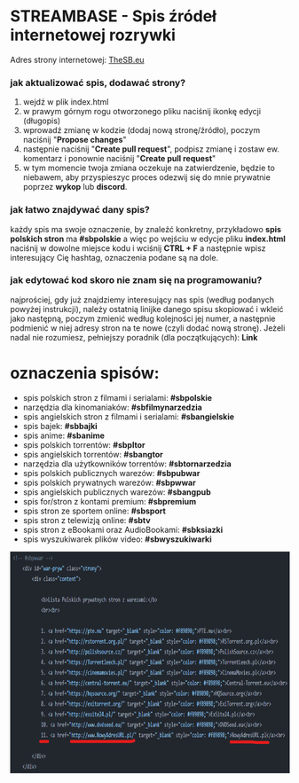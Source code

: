 # STREAMBASE - Spis źródeł internetowej rozrywki

Adres strony internetowej: <a href="https://thesb.eu">TheSB.eu</a>
<br>

<h3>jak aktualizować spis, dodawać strony?</h3>

1. wejdź w plik index.html
2. w prawym górnym rogu otworzonego pliku naciśnij ikonkę edycji (długopis)
3. wprowadź zmianę w kodzie (dodaj nową stronę/źródło), poczym naciśnij "<b>Propose changes</b>"
4. następnie naciśnij "<b>Create pull request</b>", podpisz zmianę i zostaw ew. komentarz i ponownie naciśnij "<b>Create pull request</b>"
5. w tym momencie twoja zmiana oczekuje na zatwierdzenie, będzie to niebawem, aby przyspieszyc proces odezwij się do mnie prywatnie poprzez <b>wykop</b> lub <b>discord</b>.

<h3>jak łatwo znajdywać dany spis?</h3>

każdy spis ma swoje oznaczenie, by znaleźć konkretny, przykładowo <b>spis polskich stron</b> ma <b>#sbpolskie</b> a więc po wejściu w edycje pliku <b>index.html</b> naciśnij w dowolne miejsce kodu i wciśnij <b>CTRL + F</b> a następnie wpisz interesujący Cię hashtag, oznaczenia podane są na dole.

<h3>jak edytować kod skoro nie znam się na programowaniu?</h3>

najprościej, gdy już znajdziemy interesujący nas spis (według podanych powyżej instrukcji), należy ostatnią linijke danego spisu skopiować i wkleić jako następną, poczym zmienić według kolejności jej numer, a następnie podmienić w niej adresy stron na te nowe (czyli dodać nową stronę). Jeżeli nadal nie rozumiesz, pełniejszy poradnik (dla początkujących): <a href="https://github.com/RugFlipper/streambase/blob/main/jak-edytowac.md#jak-dodawa%C4%87-strony-je%C5%BCeli-nie-znamy-si%C4%99-na-programowaniu" 
     target="_blank" style="text-decoration: none;"><b>Link</b></a>

<h1>oznaczenia spisów:</h1>

- spis polskich stron z filmami i serialami: <b>#sbpolskie</b>
- narzędzia dla kinomaniaków: <b>#sbfilmynarzedzia</b>
- spis angielskich stron z filmami i serialami: <b>#sbangielskie</b>
- spis bajek: <b>#sbbajki</b>
- spis anime: <b>#sbanime</b>
- spis polskich torrentów: <b>#sbpltor</b>
- spis angielskich torrentów: <b>#sbangtor</b>
- narzędzia dla użytkowników torrentów: <b>#sbtornarzedzia</b>
- spis polskich publicznych warezów: <b>#sbpubwar</b>
- spis polskich prywatnych warezów: <b>#sbpwwar</b>
- spis angielskich publicznych warezów: <b>#sbangpub</b>
- spis for/stron z kontami premium: <b>#sbpremium</b>
- spis stron ze sportem online: <b>#sbsport</b>
- spis stron z telewizją online: <b>#sbtv</b>
- spis stron z eBookami oraz AudioBookami: <b>#sbksiazki</b>
- spis wyszukiwarek plików video: <b>#sbwyszukiwarki</b>

<img src="img/4.png" height="400px"/>
